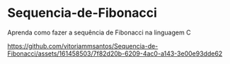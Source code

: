 # Sequencia-de-Fibonacci
Aprenda como fazer a sequência de Fibonacci na linguagem C 


https://github.com/vitoriammsantos/Sequencia-de-Fibonacci/assets/161458503/7f82d20b-6209-4ac0-a143-3e00e93dde62


